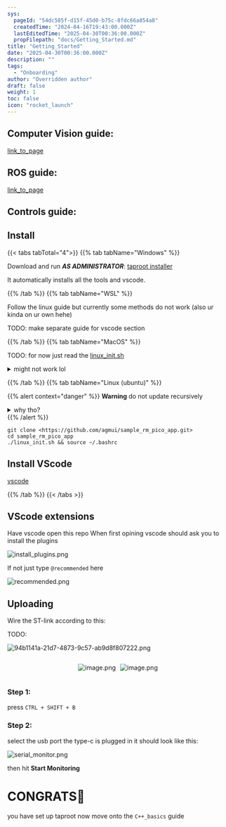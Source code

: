 ```yaml
---
sys:
  pageId: "54dc585f-d15f-45d0-b75c-8fdc66a854a8"
  createdTime: "2024-04-16T19:43:00.000Z"
  lastEditedTime: "2025-04-30T00:36:00.000Z"
  propFilepath: "docs/Getting_Started.md"
title: "Getting_Started"
date: "2025-04-30T00:36:00.000Z"
description: ""
tags:
  - "Onboarding"
author: "Overridden author"
draft: false
weight: 1
toc: false
icon: "rocket_launch"
---
```


## Computer Vision guide:

[link_to_page](86d45bc0-388b-4d26-8848-44f255f73d0e)

## ROS guide:

[link_to_page](3c76c1de-ec8f-46d6-8b0a-294005edc2d5)

## Controls guide:

## Install

{{< tabs tabTotal="4">}}
{{% tab tabName="Windows" %}}

Download and run _**AS ADMINISTRATOR**_: [taproot installer](https://github.com/Thornbots/TeachingFreshies/releases/tag/1.0)

It automatically installs all the tools and vscode.

{{% /tab %}}
{{% tab tabName="WSL" %}}

Follow the linux guide but currently some methods do not work (also ur kinda on ur own hehe)

TODO: make separate guide for vscode section

{{% /tab %}}
{{% tab tabName="MacOS" %}}

TODO: for now just read the [linux_init.sh](https://github.com/agmui/sample_rm_pico_app/blob/main/linux_init.sh)

<details>
<summary>might not work lol</summary>

`brew install libusb pkg-config`

Next install: [vscode](https://code.visualstudio.com/Download)

</details>

{{% /tab %}}
{{% tab tabName="Linux (ubuntu)" %}}

{{% alert context="danger" %}}
**Warning** do not update recursively
<details>
<summary>why tho?</summary>
There are some submodules that may go on for a while (like tinyusb) and I highly
recommend you don't need to get them.
If you want to see what submodules I update just look in `linux_init.sh`
</details>
{{% /alert %}}

```shell
git clone <https://github.com/agmui/sample_rm_pico_app.git>
cd sample_rm_pico_app
./linux_init.sh && source ~/.bashrc
```

## Install VScode

[vscode](https://code.visualstudio.com/Download)

{{% /tab %}}
{{< /tabs >}}

## VScode extensions

Have vscode open this repo
When first opining vscode should ask you to install the plugins

![install_plugins.png](https://prod-files-secure.s3.us-west-2.amazonaws.com/d518164a-d88e-44d1-a4ee-3adb3bd8bce0/89bd30f0-1825-4e77-867b-0a41ce370880/install_plugins.png?X-Amz-Algorithm=AWS4-HMAC-SHA256&X-Amz-Content-Sha256=UNSIGNED-PAYLOAD&X-Amz-Credential=ASIAZI2LB466XGQ4WCHW%2F20250506%2Fus-west-2%2Fs3%2Faws4_request&X-Amz-Date=20250506T033224Z&X-Amz-Expires=3600&X-Amz-Security-Token=IQoJb3JpZ2luX2VjEJP%2F%2F%2F%2F%2F%2F%2F%2F%2F%2FwEaCXVzLXdlc3QtMiJGMEQCIEtXjh9ofwbolLx4yeUfVMCt7S7xUQ5SaVRLD9CTxJM2AiBgVa7p32mTQRNJYyZNijb%2B%2FSgmSquoWZ1Bx5eWMyxuBir%2FAwg8EAAaDDYzNzQyMzE4MzgwNSIM%2BaOxjSpwAdIyx9O2KtwDSB6uX0jaa1uii8bCIRFnMw37x%2BX2t2VoGZU2IW41xclPdfznbef%2FxUL6NUvIefS7lwAgtxSe93i6FUH8e%2FdzcZ5TCmJktLlGJlBPLHHpTiFZbg7%2FyMsqLzFIIvSMuNqHWOYQS1%2Fgc%2B%2FWYI%2FwiqVrmCmUaLjO%2BcjK1cLVnZ%2FXa%2FgBGh6c%2BU%2B7OP3zQO9gGEzxTdYKGGQZRW2aUd3%2FQE7tb%2FyQKGnhX6rec78udaM2fiGS87vjAM0QGvGyhnFRNyyBjwBXCmBookVljCi9LM5GRlkuRmPWWBvkl9DYnMGQQDGFMJ1P7sKfDSCp2JPpzY%2FYemOIOqOvBnSZ6comztOXjrIbw8GdOrTB1IfDM9YNKIKXye%2FCvvGG%2F6KeNfKMV4CVIrHE8ZgYBQgNYoXGegPVDj%2FMiCCuOD01CVCIuWj62OYDg%2FAAtMk%2FOItMBvwMQAnZHkKzItKc4ZEXgQRp4eISw%2BSYQQ4liOB8cnP5Ni7SbYS3Z51idYkAHuTXR11qb6WjuuojmWa6cxLrSjx0kDxBppAO4jO1UgXt2aWY6SIeDaAjgmwYXo6hp43pFeUKIXi%2F%2B5iMXHh%2BIFIlXdKIo54pFHp%2F%2FU3Xgd7z76OOZHt9tm1YVBbUyW5NFAkUWGAwjf7lwAY6pgH%2BdsQXRRoY6Hbql7wc5%2Bl1zLtPRvPcBsFxey6p2HMPLX%2BiSI3sCZ7zkzCVK46P6ZVlBxOWO9l%2FeXgefA8P%2FCF9lbuUeE0PC%2Bsbe2LVMlEjjHPw6ndnDysFquDya3FG0fDhcGDkAZzql0Bf8Z5whApYGXlcMqVj8AkzVysYx4DfMZxhwUrE7JGceAUmlMr9380AzZQF9HjjgCmfHbCSwDZ1OTuEGyOh&X-Amz-Signature=46a9ad448ef5b385c7f45e74105dca23bf1a289f892e2756ffed51823faf044b&X-Amz-SignedHeaders=host&x-id=GetObject)

If not just type `@recommended` here  

![recommended.png](https://prod-files-secure.s3.us-west-2.amazonaws.com/d518164a-d88e-44d1-a4ee-3adb3bd8bce0/61e661e9-5d85-4dfc-be0d-8d2097a5e793/recommended.png?X-Amz-Algorithm=AWS4-HMAC-SHA256&X-Amz-Content-Sha256=UNSIGNED-PAYLOAD&X-Amz-Credential=ASIAZI2LB466XGQ4WCHW%2F20250506%2Fus-west-2%2Fs3%2Faws4_request&X-Amz-Date=20250506T033224Z&X-Amz-Expires=3600&X-Amz-Security-Token=IQoJb3JpZ2luX2VjEJP%2F%2F%2F%2F%2F%2F%2F%2F%2F%2FwEaCXVzLXdlc3QtMiJGMEQCIEtXjh9ofwbolLx4yeUfVMCt7S7xUQ5SaVRLD9CTxJM2AiBgVa7p32mTQRNJYyZNijb%2B%2FSgmSquoWZ1Bx5eWMyxuBir%2FAwg8EAAaDDYzNzQyMzE4MzgwNSIM%2BaOxjSpwAdIyx9O2KtwDSB6uX0jaa1uii8bCIRFnMw37x%2BX2t2VoGZU2IW41xclPdfznbef%2FxUL6NUvIefS7lwAgtxSe93i6FUH8e%2FdzcZ5TCmJktLlGJlBPLHHpTiFZbg7%2FyMsqLzFIIvSMuNqHWOYQS1%2Fgc%2B%2FWYI%2FwiqVrmCmUaLjO%2BcjK1cLVnZ%2FXa%2FgBGh6c%2BU%2B7OP3zQO9gGEzxTdYKGGQZRW2aUd3%2FQE7tb%2FyQKGnhX6rec78udaM2fiGS87vjAM0QGvGyhnFRNyyBjwBXCmBookVljCi9LM5GRlkuRmPWWBvkl9DYnMGQQDGFMJ1P7sKfDSCp2JPpzY%2FYemOIOqOvBnSZ6comztOXjrIbw8GdOrTB1IfDM9YNKIKXye%2FCvvGG%2F6KeNfKMV4CVIrHE8ZgYBQgNYoXGegPVDj%2FMiCCuOD01CVCIuWj62OYDg%2FAAtMk%2FOItMBvwMQAnZHkKzItKc4ZEXgQRp4eISw%2BSYQQ4liOB8cnP5Ni7SbYS3Z51idYkAHuTXR11qb6WjuuojmWa6cxLrSjx0kDxBppAO4jO1UgXt2aWY6SIeDaAjgmwYXo6hp43pFeUKIXi%2F%2B5iMXHh%2BIFIlXdKIo54pFHp%2F%2FU3Xgd7z76OOZHt9tm1YVBbUyW5NFAkUWGAwjf7lwAY6pgH%2BdsQXRRoY6Hbql7wc5%2Bl1zLtPRvPcBsFxey6p2HMPLX%2BiSI3sCZ7zkzCVK46P6ZVlBxOWO9l%2FeXgefA8P%2FCF9lbuUeE0PC%2Bsbe2LVMlEjjHPw6ndnDysFquDya3FG0fDhcGDkAZzql0Bf8Z5whApYGXlcMqVj8AkzVysYx4DfMZxhwUrE7JGceAUmlMr9380AzZQF9HjjgCmfHbCSwDZ1OTuEGyOh&X-Amz-Signature=f616ec2f21ef74c068d7d8fe87d3f329d2589f3b69bdc030e66dc7adf59263a8&X-Amz-SignedHeaders=host&x-id=GetObject)

## Uploading

Wire the ST-link according to this:

TODO:

![94b1141a-21d7-4873-9c57-ab9d8f807222.png](https://prod-files-secure.s3.us-west-2.amazonaws.com/d518164a-d88e-44d1-a4ee-3adb3bd8bce0/e5fad17d-ab82-4300-9f4c-505ab4b1202c/94b1141a-21d7-4873-9c57-ab9d8f807222.png?X-Amz-Algorithm=AWS4-HMAC-SHA256&X-Amz-Content-Sha256=UNSIGNED-PAYLOAD&X-Amz-Credential=ASIAZI2LB466XGQ4WCHW%2F20250506%2Fus-west-2%2Fs3%2Faws4_request&X-Amz-Date=20250506T033224Z&X-Amz-Expires=3600&X-Amz-Security-Token=IQoJb3JpZ2luX2VjEJP%2F%2F%2F%2F%2F%2F%2F%2F%2F%2FwEaCXVzLXdlc3QtMiJGMEQCIEtXjh9ofwbolLx4yeUfVMCt7S7xUQ5SaVRLD9CTxJM2AiBgVa7p32mTQRNJYyZNijb%2B%2FSgmSquoWZ1Bx5eWMyxuBir%2FAwg8EAAaDDYzNzQyMzE4MzgwNSIM%2BaOxjSpwAdIyx9O2KtwDSB6uX0jaa1uii8bCIRFnMw37x%2BX2t2VoGZU2IW41xclPdfznbef%2FxUL6NUvIefS7lwAgtxSe93i6FUH8e%2FdzcZ5TCmJktLlGJlBPLHHpTiFZbg7%2FyMsqLzFIIvSMuNqHWOYQS1%2Fgc%2B%2FWYI%2FwiqVrmCmUaLjO%2BcjK1cLVnZ%2FXa%2FgBGh6c%2BU%2B7OP3zQO9gGEzxTdYKGGQZRW2aUd3%2FQE7tb%2FyQKGnhX6rec78udaM2fiGS87vjAM0QGvGyhnFRNyyBjwBXCmBookVljCi9LM5GRlkuRmPWWBvkl9DYnMGQQDGFMJ1P7sKfDSCp2JPpzY%2FYemOIOqOvBnSZ6comztOXjrIbw8GdOrTB1IfDM9YNKIKXye%2FCvvGG%2F6KeNfKMV4CVIrHE8ZgYBQgNYoXGegPVDj%2FMiCCuOD01CVCIuWj62OYDg%2FAAtMk%2FOItMBvwMQAnZHkKzItKc4ZEXgQRp4eISw%2BSYQQ4liOB8cnP5Ni7SbYS3Z51idYkAHuTXR11qb6WjuuojmWa6cxLrSjx0kDxBppAO4jO1UgXt2aWY6SIeDaAjgmwYXo6hp43pFeUKIXi%2F%2B5iMXHh%2BIFIlXdKIo54pFHp%2F%2FU3Xgd7z76OOZHt9tm1YVBbUyW5NFAkUWGAwjf7lwAY6pgH%2BdsQXRRoY6Hbql7wc5%2Bl1zLtPRvPcBsFxey6p2HMPLX%2BiSI3sCZ7zkzCVK46P6ZVlBxOWO9l%2FeXgefA8P%2FCF9lbuUeE0PC%2Bsbe2LVMlEjjHPw6ndnDysFquDya3FG0fDhcGDkAZzql0Bf8Z5whApYGXlcMqVj8AkzVysYx4DfMZxhwUrE7JGceAUmlMr9380AzZQF9HjjgCmfHbCSwDZ1OTuEGyOh&X-Amz-Signature=f993101d6099534f8cc0edbcfccf4acfc7aa59654db2e891e86051b241136b32&X-Amz-SignedHeaders=host&x-id=GetObject)

<div style="display: flex;flex-direction: row; column-gap:10px; max-width: 630px;justify-content: center;">
<div>

![image.png](https://prod-files-secure.s3.us-west-2.amazonaws.com/d518164a-d88e-44d1-a4ee-3adb3bd8bce0/210ecb78-1116-4d7b-b9b7-2292f66fa2c2/image.png?X-Amz-Algorithm=AWS4-HMAC-SHA256&X-Amz-Content-Sha256=UNSIGNED-PAYLOAD&X-Amz-Credential=ASIAZI2LB466773SCP3C%2F20250506%2Fus-west-2%2Fs3%2Faws4_request&X-Amz-Date=20250506T033230Z&X-Amz-Expires=3600&X-Amz-Security-Token=IQoJb3JpZ2luX2VjEJP%2F%2F%2F%2F%2F%2F%2F%2F%2F%2FwEaCXVzLXdlc3QtMiJHMEUCIQCHvyhdtfOdldmMEX4yTM2JK0LuFwa%2FPpR%2F5Fu8UL9IggIgdcrDqJfojJRtY%2FplRA3hpPO%2FxceqOgVK7bYf4yuF3icq%2FwMIPBAAGgw2Mzc0MjMxODM4MDUiDC%2B%2FRdmfjUfa1JcT4ircAzCCZyI%2B2AjNRO95XX49BzlkmEacYJ2nEHCpv9ioe5sgWcLLXBDd35ekNny7jBwvkEUcFC%2FMwxi%2BZWP4KvJvdQ09tdTScA%2BL5J7x4EjRSjwFiqMoF%2FmrLQaFFiaHteF158U99QLsb%2FBZe0Qf36vAajaCwHp6zJLPOwpQIbK9CJwfLBj4SSsg2eRv9h4K6GTTuGWSq9GjXniDRLQtv7OnRObwNkU4SDSENlg624x1LRv%2FKdu%2Bt8kpYlysiAe4WKDA2%2Bzp9B9KHHw9VUQlTTdzaizLWPafX0zUhPZ5OdFWmTUHL1lTnmQunwT8MhkOjMUBZXmpCd3WGAsLqgCym2MWIVvMMTEZec8ilF4IcFuhRfQfZR%2FIBV0RVDpkPENONPHL1SqSrR28Hap1JgqyTZUSmbbbMiGHjOOGuxDAKVURFnRD0sO6dfCWVnY94ZjbE1bAPwfcK7B8LL9vEFjZ0wd8o2D8esx9bJANh%2FviTalhPfykT%2F7E%2BCjEoeIC9NP4%2BFf02Q6SAo%2BGhgyCbUOfH7BYDHXI%2FoorQxxxLdA3GNkH5Fd2fshKEk3WS2tzKuqPqMzrsXTcj91AqDw5KKh17%2FyuRfLIv16SLYgCtTo7h7VgU1GRP7yMkWHAvweynka9MKH%2B5cAGOqUBI2PEGlOY9ZpdUBZm6mBDAkjw5k%2FxecyvjLVkaHN9lplr%2BvCEw5xFNtcv3isbF540ij267phFff0%2FqOAmmrEO55Qa7990uPf%2BFC7J3pnMJihUszW18HjvXOwtnU8Rvq74vh6zPVctD%2BuUIQQRl%2FFWKXIdDf4piLnPl65LN2O7JE5nvxZTr0cbyuSigGPH%2FPrVms9aLuYj%2F6YSl6lAkAOTCnnQvz3N&X-Amz-Signature=ba9dcc52ef4b831cc2e6348ed20d337a2da04be41b1578ebefb30dc4810c76c3&X-Amz-SignedHeaders=host&x-id=GetObject)

</div>
<div>

![image.png](https://prod-files-secure.s3.us-west-2.amazonaws.com/d518164a-d88e-44d1-a4ee-3adb3bd8bce0/33a0fd0f-8ca6-4a86-8e09-26e95ded1fff/image.png?X-Amz-Algorithm=AWS4-HMAC-SHA256&X-Amz-Content-Sha256=UNSIGNED-PAYLOAD&X-Amz-Credential=ASIAZI2LB466U4LM6Y5L%2F20250506%2Fus-west-2%2Fs3%2Faws4_request&X-Amz-Date=20250506T033230Z&X-Amz-Expires=3600&X-Amz-Security-Token=IQoJb3JpZ2luX2VjEJP%2F%2F%2F%2F%2F%2F%2F%2F%2F%2FwEaCXVzLXdlc3QtMiJHMEUCIHxaYscWtgcj3zZPBijjgEY71lVuba76V3HMe3A9s1SmAiEAxS2gra1pJQvwd8e%2F3pfKTjQVDSKiNuL89GIBRVNMjrYq%2FwMIPBAAGgw2Mzc0MjMxODM4MDUiDCmimG%2BfCGwegpsA1SrcAwFUXDU3OfbRFb4zw%2FvOpJsot%2FmO3K7EdBWOnlpCJtPKtA68EONIEFGYLTydGEl3%2Fo7RsWOH%2FC%2BA%2FMAhtYyHli5L0de5oPdcuIGhvfZzSHUX7tgyUpLJjX2fEUtVZj7VjH1zpPqatHk%2FFt0nlXihaEih6vo2AE6sx4TTkkbLx8TEiarGbtalqavKzIiR9z%2FefKmicxy%2BkekmRqeiR38UYMb39Zz8GqZa43tbpMouiwnALDn3jfO0%2FRbbBgQ95qbMSwwUAaAIuTjdptFT%2FKcp3Bq%2FNtyaeDpSZf373LIgLltbE7mx%2Bw3GtYo%2BQgFrZwFq1e2btUS%2F4uslrYF6%2Fs2TKQeuPpL32Uc4rZ%2FmN5ciMOnEI%2BnDDUKjIQAm7oZTEkdf75QxJ8G3Z6CVOFSVW7EjpHXcW%2Fhw6wkAyMEeR2oDdlgo6SVVq%2BST09xye7lttFU4nCJ1Ea51ZhWKOUBzvvimBkorERrdWC1wsvmaqet%2FvPYCF%2BEi38z6Kw2lZgpxfsn%2FKzbkJcouWyqrka3pTz4gjULou7bRZ9lBNxbR6vhs5UPqQwt1T%2Bm%2BKI6Q%2FFSjM6rNfz2prok6tM4gFS%2BwkVeUj%2Fp0YYa17NJi41ixo8oDEep43knQ8H%2FSiA%2Fjm0DGMLH%2B5cAGOqUBBB0%2BKGffz9Xc02k5Zm546kfYl91KiK1S%2BYyOGKSeRbqGn6TGQyMCi3tKKvqiLXxhQog%2Bb6PtLKT50aJvYtg3iWFLVQ8uZutWSJAXI2G1BvTZgez22%2FNPYyZrlIt%2Bil%2BZ7570gnE3Jaw1%2BzYbnguHDfMjfBt3%2FRJkl4GzUQQXx5YeZjlKABhweda%2BuCoqzJ2EvPMAwU9%2BLpg8ZfFk7pZuLlugvNzk&X-Amz-Signature=f0baabc8d72d0e0e472fb48bf03c0a13cf3a281213db10174f131d09c6265697&X-Amz-SignedHeaders=host&x-id=GetObject)

</div>
</div>

### Step 1:

press `CTRL + SHIFT + B`

### Step 2:

select the usb port the type-c is plugged in it should look like this:

![serial_monitor.png](https://prod-files-secure.s3.us-west-2.amazonaws.com/d518164a-d88e-44d1-a4ee-3adb3bd8bce0/f03f4774-05d4-4393-b6a0-d5efb6d315ab/serial_monitor.png?X-Amz-Algorithm=AWS4-HMAC-SHA256&X-Amz-Content-Sha256=UNSIGNED-PAYLOAD&X-Amz-Credential=ASIAZI2LB466XGQ4WCHW%2F20250506%2Fus-west-2%2Fs3%2Faws4_request&X-Amz-Date=20250506T033224Z&X-Amz-Expires=3600&X-Amz-Security-Token=IQoJb3JpZ2luX2VjEJP%2F%2F%2F%2F%2F%2F%2F%2F%2F%2FwEaCXVzLXdlc3QtMiJGMEQCIEtXjh9ofwbolLx4yeUfVMCt7S7xUQ5SaVRLD9CTxJM2AiBgVa7p32mTQRNJYyZNijb%2B%2FSgmSquoWZ1Bx5eWMyxuBir%2FAwg8EAAaDDYzNzQyMzE4MzgwNSIM%2BaOxjSpwAdIyx9O2KtwDSB6uX0jaa1uii8bCIRFnMw37x%2BX2t2VoGZU2IW41xclPdfznbef%2FxUL6NUvIefS7lwAgtxSe93i6FUH8e%2FdzcZ5TCmJktLlGJlBPLHHpTiFZbg7%2FyMsqLzFIIvSMuNqHWOYQS1%2Fgc%2B%2FWYI%2FwiqVrmCmUaLjO%2BcjK1cLVnZ%2FXa%2FgBGh6c%2BU%2B7OP3zQO9gGEzxTdYKGGQZRW2aUd3%2FQE7tb%2FyQKGnhX6rec78udaM2fiGS87vjAM0QGvGyhnFRNyyBjwBXCmBookVljCi9LM5GRlkuRmPWWBvkl9DYnMGQQDGFMJ1P7sKfDSCp2JPpzY%2FYemOIOqOvBnSZ6comztOXjrIbw8GdOrTB1IfDM9YNKIKXye%2FCvvGG%2F6KeNfKMV4CVIrHE8ZgYBQgNYoXGegPVDj%2FMiCCuOD01CVCIuWj62OYDg%2FAAtMk%2FOItMBvwMQAnZHkKzItKc4ZEXgQRp4eISw%2BSYQQ4liOB8cnP5Ni7SbYS3Z51idYkAHuTXR11qb6WjuuojmWa6cxLrSjx0kDxBppAO4jO1UgXt2aWY6SIeDaAjgmwYXo6hp43pFeUKIXi%2F%2B5iMXHh%2BIFIlXdKIo54pFHp%2F%2FU3Xgd7z76OOZHt9tm1YVBbUyW5NFAkUWGAwjf7lwAY6pgH%2BdsQXRRoY6Hbql7wc5%2Bl1zLtPRvPcBsFxey6p2HMPLX%2BiSI3sCZ7zkzCVK46P6ZVlBxOWO9l%2FeXgefA8P%2FCF9lbuUeE0PC%2Bsbe2LVMlEjjHPw6ndnDysFquDya3FG0fDhcGDkAZzql0Bf8Z5whApYGXlcMqVj8AkzVysYx4DfMZxhwUrE7JGceAUmlMr9380AzZQF9HjjgCmfHbCSwDZ1OTuEGyOh&X-Amz-Signature=c606f1f115b37c2b0cf97b70b96422e1872cd07c7072ab3ec0260d598ee70493&X-Amz-SignedHeaders=host&x-id=GetObject)

then hit **Start Monitoring**

# CONGRATS🎉

you have set up taproot now move onto the `C++_basics` guide
